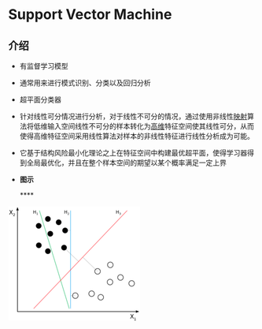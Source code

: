 # Support Vector Machine

## 介绍

* 有监督学习模型
* 通常用来进行模式识别、分类以及回归分析
* 超平面分类器
* 针对线性可分情况进行分析，对于线性不可分的情况，通过使用非线性[映射](https://baike.baidu.com/item/%E6%98%A0%E5%B0%84)算法将低维输入空间线性不可分的样本转化为[高维](https://baike.baidu.com/item/%E9%AB%98%E7%BB%B4)特征空间使其线性可分，从而使得高维特征空间采用线性算法对样本的非线性特征进行线性分析成为可能。
* 它基于结构风险最小化理论之上在特征空间中构建最优超平面，使得学习器得到全局最优化，并且在整个样本空间的期望以某个概率满足一定上界
* **图示**

  \*\*\*\*

![](../../.gitbook/assets/image%20%2815%29.png)



